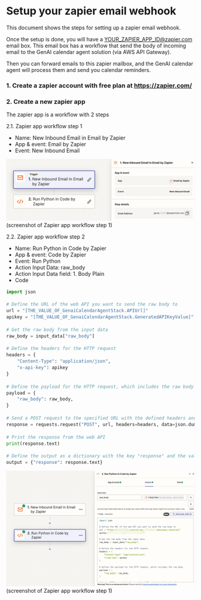# Setup your zapier email webhook
This document shows the steps for setting up a zapier email webhook. 

Once the setup is done, you will have a YOUR_ZAPIER_APP_ID@zapier.com email box. This email box has a workflow that send the body of incoming email to the GenAI calendar agent solution (via AWS API Gateway). 

Then you can forward emails to this zapier mailbox, and the GenAI calendar agent will process them and send you calendar reminders. 

### 1. Create a zapier account with free plan at https://zapier.com/

### 2. Create a new zapier app
The zapier app is a workflow with 2 steps

2.1. Zapier app workflow step 1
- Name: New Inbound Email in Email by Zapier
- App & event: Email by Zapier
- Event: New Inbound Email

![Step 1](Zapier-step-1.png)
(screenshot of Zapier app workflow step 1)

2.2. Zapier app workflow step 2
- Name: Run Python in Code by Zapier
- App & event: Code by Zapier
- Event: Run Python
- Action Input Data: raw_body
- Action Input Data field: 1. Body Plain
- Code

```python
import json

# Define the URL of the web API you want to send the raw body to
url = "[THE_VALUE_OF_GenaiCalendarAgentStack.APIUrl]"
apikey = "[THE_VALUE_OF_GenaiCalendarAgentStack.GeneratedAPIKeyValue]"

# Get the raw body from the input data
raw_body = input_data["raw_body"]

# Define the headers for the HTTP request
headers = {
    "Content-Type": "application/json",
    "x-api-key": apikey
}

# Define the payload for the HTTP request, which includes the raw body
payload = {
    "raw_body": raw_body,
}

# Send a POST request to the specified URL with the defined headers and payload
response = requests.request("POST", url, headers=headers, data=json.dumps(payload))

# Print the response from the web API
print(response.text)

# Define the output as a dictionary with the key "response" and the value as the text of the response
output = {"response": response.text}
```
![Step 2](Zapier-step-2.png)
(screenshot of Zapier app workflow step 1)
